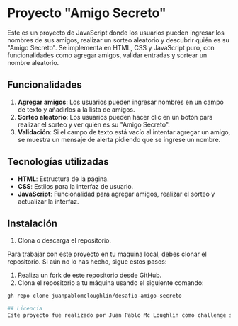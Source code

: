 # Proyecto "Amigo Secreto"

Este es un proyecto de JavaScript donde los usuarios pueden ingresar los nombres de sus amigos, realizar un sorteo aleatorio y descubrir quién es su "Amigo Secreto". Se implementa en HTML, CSS y JavaScript puro, con funcionalidades como agregar amigos, validar entradas y sortear un nombre aleatorio.

## Funcionalidades

1. **Agregar amigos**: Los usuarios pueden ingresar nombres en un campo de texto y añadirlos a la lista de amigos.
2. **Sorteo aleatorio**: Los usuarios pueden hacer clic en un botón para realizar el sorteo y ver quién es su "Amigo Secreto".
3. **Validación**: Si el campo de texto está vacío al intentar agregar un amigo, se muestra un mensaje de alerta pidiendo que se ingrese un nombre.

## Tecnologías utilizadas

- **HTML**: Estructura de la página.
- **CSS**: Estilos para la interfaz de usuario.
- **JavaScript**: Funcionalidad para agregar amigos, realizar el sorteo y actualizar la interfaz.

## Instalación

1. Clona o descarga el repositorio.
 
Para trabajar con este proyecto en tu máquina local, debes clonar el repositorio. Si aún no lo has hecho, sigue estos pasos:

1. Realiza un fork de este repositorio desde GitHub.
2. Clona el repositorio a tu máquina usando el siguiente comando:
```bash
gh repo clone juanpablomcloughlin/desafio-amigo-secreto

## Licencia
Este proyecto fue realizado por Juan Pablo Mc Loughlin como challenge sobre Lógica de Programación 

